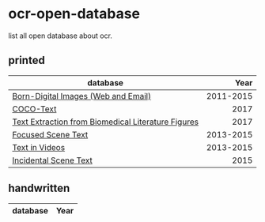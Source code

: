 # ocr-open-database
list all open database about ocr.

## printed
|database|Year|
|---|---:|
|[Born-Digital Images (Web and Email)](http://rrc.cvc.uab.es/?ch=1&com=introduction)| 2011-2015 |
|[COCO-Text](http://rrc.cvc.uab.es/?ch=5&com=introduction)| 2017 |
|[Text Extraction from Biomedical Literature Figures](http://rrc.cvc.uab.es/?ch=9&com=introduction)| 2017 |
|[Focused Scene Text](http://rrc.cvc.uab.es/?ch=2&com=introduction)| 2013-2015 |
|[Text in Videos](http://rrc.cvc.uab.es/?ch=3&com=introduction)| 2013-2015 |
|[Incidental Scene Text](http://rrc.cvc.uab.es/?ch=4&com=introduction)| 2015 |

## handwritten
|database|Year|
|---|---:|
